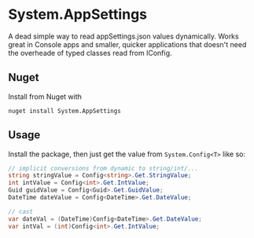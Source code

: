 # System.AppSettings

A dead simple way to read appSettings.json values
dynamically. Works great in Console apps and 
smaller, quicker applications that doesn't need 
the overheade of typed classes read from 
IConfig.

## Nuget

Install from Nuget with

``` 
nuget install System.AppSettings
```

## Usage

Install the package, then just get the value
from `System.Config<T>` like so:

``` csharp
// implicit conversions from dynamic to string/int/...
string stringValue = Config<string>.Get.StringValue;
int intValue = Config<int>.Get.IntValue;
Guid guidValue = Config<Guid>.Get.GuidValue;
DateTime dateValue = Config<DateTime>.Get.DateValue;

// cast
var dateVal = (DateTime)Config<DateTime>.Get.DateValue;
var intVal = (int)Config<int>.Get.IntValue;
```
